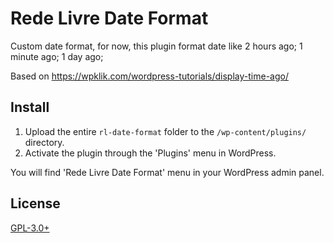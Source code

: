 Rede Livre Date Format
========

Custom date format, for now, this plugin format date like 2 hours ago; 1 minute ago; 1 day ago;

Based on https://wpklik.com/wordpress-tutorials/display-time-ago/

## Install 

1. Upload the entire `rl-date-format` folder to the `/wp-content/plugins/` directory.
2. Activate the plugin through the 'Plugins' menu in WordPress.

You will find 'Rede Livre Date Format' menu in your WordPress admin panel.

## License

[GPL-3.0+](LICENSE.txt)
